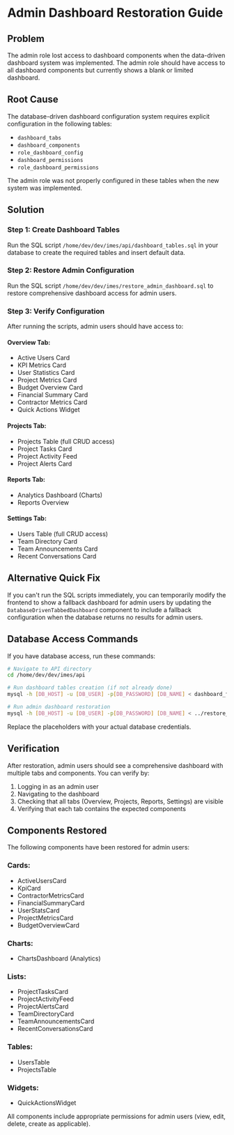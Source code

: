 # Admin Dashboard Restoration Guide

## Problem
The admin role lost access to dashboard components when the data-driven dashboard system was implemented. The admin role should have access to all dashboard components but currently shows a blank or limited dashboard.

## Root Cause
The database-driven dashboard configuration system requires explicit configuration in the following tables:
- `dashboard_tabs`
- `dashboard_components` 
- `role_dashboard_config`
- `dashboard_permissions`
- `role_dashboard_permissions`

The admin role was not properly configured in these tables when the new system was implemented.

## Solution

### Step 1: Create Dashboard Tables
Run the SQL script `/home/dev/dev/imes/api/dashboard_tables.sql` in your database to create the required tables and insert default data.

### Step 2: Restore Admin Configuration
Run the SQL script `/home/dev/dev/imes/restore_admin_dashboard.sql` to restore comprehensive dashboard access for admin users.

### Step 3: Verify Configuration
After running the scripts, admin users should have access to:

#### Overview Tab:
- Active Users Card
- KPI Metrics Card  
- User Statistics Card
- Project Metrics Card
- Budget Overview Card
- Financial Summary Card
- Contractor Metrics Card
- Quick Actions Widget

#### Projects Tab:
- Projects Table (full CRUD access)
- Project Tasks Card
- Project Activity Feed
- Project Alerts Card

#### Reports Tab:
- Analytics Dashboard (Charts)
- Reports Overview

#### Settings Tab:
- Users Table (full CRUD access)
- Team Directory Card
- Team Announcements Card
- Recent Conversations Card

## Alternative Quick Fix

If you can't run the SQL scripts immediately, you can temporarily modify the frontend to show a fallback dashboard for admin users by updating the `DatabaseDrivenTabbedDashboard` component to include a fallback configuration when the database returns no results for admin users.

## Database Access Commands

If you have database access, run these commands:

```bash
# Navigate to API directory
cd /home/dev/dev/imes/api

# Run dashboard tables creation (if not already done)
mysql -h [DB_HOST] -u [DB_USER] -p[DB_PASSWORD] [DB_NAME] < dashboard_tables.sql

# Run admin dashboard restoration
mysql -h [DB_HOST] -u [DB_USER] -p[DB_PASSWORD] [DB_NAME] < ../restore_admin_dashboard.sql
```

Replace the placeholders with your actual database credentials.

## Verification

After restoration, admin users should see a comprehensive dashboard with multiple tabs and components. You can verify by:

1. Logging in as an admin user
2. Navigating to the dashboard
3. Checking that all tabs (Overview, Projects, Reports, Settings) are visible
4. Verifying that each tab contains the expected components

## Components Restored

The following components have been restored for admin users:

### Cards:
- ActiveUsersCard
- KpiCard
- ContractorMetricsCard
- FinancialSummaryCard
- UserStatsCard
- ProjectMetricsCard
- BudgetOverviewCard

### Charts:
- ChartsDashboard (Analytics)

### Lists:
- ProjectTasksCard
- ProjectActivityFeed
- ProjectAlertsCard
- TeamDirectoryCard
- TeamAnnouncementsCard
- RecentConversationsCard

### Tables:
- UsersTable
- ProjectsTable

### Widgets:
- QuickActionsWidget

All components include appropriate permissions for admin users (view, edit, delete, create as applicable).







